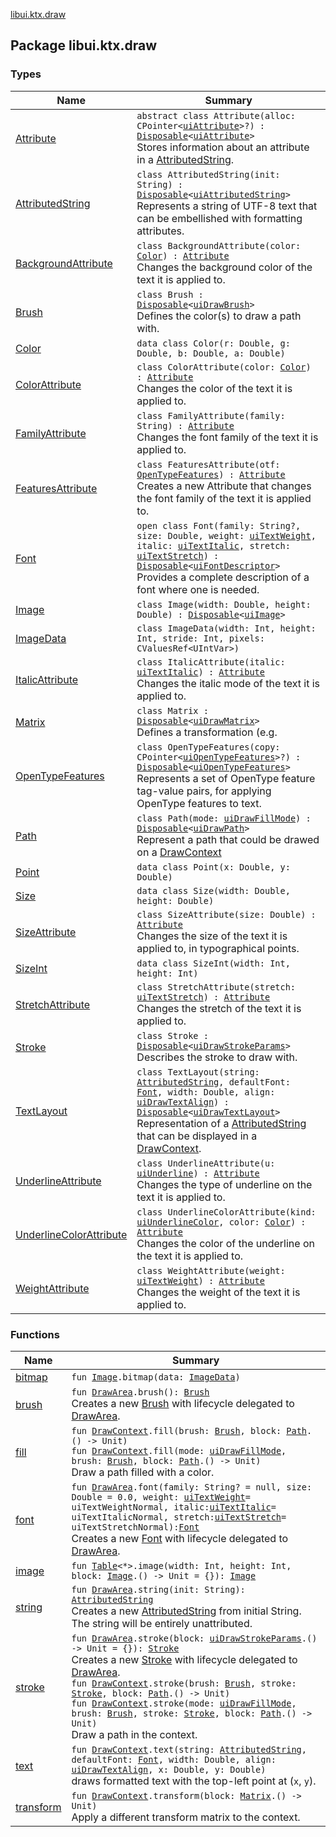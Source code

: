 [libui.ktx.draw](README.md)

## Package libui.ktx.draw

### Types

| Name | Summary |
|---|---|
| [Attribute](-attribute/README.md) | `abstract class Attribute(alloc: CPointer<`[`uiAttribute`](../libui/ui-attribute.md)`>?) : `[`Disposable`](../libui.ktx/-disposable/README.md)`<`[`uiAttribute`](../libui/ui-attribute.md)`> `<br>Stores information about an attribute in a [AttributedString](-attributed-string/README.md). |
| [AttributedString](-attributed-string/README.md) | `class AttributedString(init: String) : `[`Disposable`](../libui.ktx/-disposable/README.md)`<`[`uiAttributedString`](../libui/ui-attributed-string.md)`> `<br>Represents a string of UTF-8 text that can be embellished with formatting attributes. |
| [BackgroundAttribute](-background-attribute/README.md) | `class BackgroundAttribute(color: `[`Color`](-color/README.md)`) : `[`Attribute`](-attribute/README.md)<br>Changes the background color of the text it is applied to. |
| [Brush](-brush/README.md) | `class Brush : `[`Disposable`](../libui.ktx/-disposable/README.md)`<`[`uiDrawBrush`](../libui/ui-draw-brush/README.md)`> `<br>Defines the color(s) to draw a path with. |
| [Color](-color/README.md) | `data class Color(r: Double, g: Double, b: Double, a: Double)` |
| [ColorAttribute](-color-attribute/README.md) | `class ColorAttribute(color: `[`Color`](-color/README.md)`) : `[`Attribute`](-attribute/README.md)<br>Changes the color of the text it is applied to. |
| [FamilyAttribute](-family-attribute/README.md) | `class FamilyAttribute(family: String) : `[`Attribute`](-attribute/README.md)<br>Changes the font family of the text it is applied to. |
| [FeaturesAttribute](-features-attribute/README.md) | `class FeaturesAttribute(otf: `[`OpenTypeFeatures`](-open-type-features/README.md)`) : `[`Attribute`](-attribute/README.md)<br>Creates a new Attribute that changes the font family of the text it is applied to. |
| [Font](-font/README.md) | `open class Font(family: String?, size: Double, weight: `[`uiTextWeight`](../libui/ui-text-weight.md)`, italic: `[`uiTextItalic`](../libui/ui-text-italic.md)`, stretch: `[`uiTextStretch`](../libui/ui-text-stretch.md)`) : `[`Disposable`](../libui.ktx/-disposable/README.md)`<`[`uiFontDescriptor`](../libui/ui-font-descriptor/README.md)`> `<br>Provides a complete description of a font where one is needed. |
| [Image](-image/README.md) | `class Image(width: Double, height: Double) : `[`Disposable`](../libui.ktx/-disposable/README.md)`<`[`uiImage`](../libui/ui-image.md)`> ` |
| [ImageData](-image-data/README.md) | `class ImageData(width: Int, height: Int, stride: Int, pixels: CValuesRef<UIntVar>)` |
| [ItalicAttribute](-italic-attribute/README.md) | `class ItalicAttribute(italic: `[`uiTextItalic`](../libui/ui-text-italic.md)`) : `[`Attribute`](-attribute/README.md)<br>Changes the italic mode of the text it is applied to. |
| [Matrix](-matrix/README.md) | `class Matrix : `[`Disposable`](../libui.ktx/-disposable/README.md)`<`[`uiDrawMatrix`](../libui/ui-draw-matrix/README.md)`> `<br>Defines a transformation (e.g. |
| [OpenTypeFeatures](-open-type-features/README.md) | `class OpenTypeFeatures(copy: CPointer<`[`uiOpenTypeFeatures`](../libui/ui-open-type-features.md)`>?) : `[`Disposable`](../libui.ktx/-disposable/README.md)`<`[`uiOpenTypeFeatures`](../libui/ui-open-type-features.md)`> `<br>Represents a set of OpenType feature tag-value pairs, for applying OpenType features to text. |
| [Path](-path/README.md) | `class Path(mode: `[`uiDrawFillMode`](../libui/ui-draw-fill-mode.md)`) : `[`Disposable`](../libui.ktx/-disposable/README.md)`<`[`uiDrawPath`](../libui/ui-draw-path.md)`> `<br>Represent a path that could be drawed on a [DrawContext](../libui.ktx/-draw-context.md) |
| [Point](-point/README.md) | `data class Point(x: Double, y: Double)` |
| [Size](-size/README.md) | `data class Size(width: Double, height: Double)` |
| [SizeAttribute](-size-attribute/README.md) | `class SizeAttribute(size: Double) : `[`Attribute`](-attribute/README.md)<br>Changes the size of the text it is applied to, in typographical points. |
| [SizeInt](-size-int/README.md) | `data class SizeInt(width: Int, height: Int)` |
| [StretchAttribute](-stretch-attribute/README.md) | `class StretchAttribute(stretch: `[`uiTextStretch`](../libui/ui-text-stretch.md)`) : `[`Attribute`](-attribute/README.md)<br>Changes the stretch of the text it is applied to. |
| [Stroke](-stroke/README.md) | `class Stroke : `[`Disposable`](../libui.ktx/-disposable/README.md)`<`[`uiDrawStrokeParams`](../libui/ui-draw-stroke-params/README.md)`> `<br>Describes the stroke to draw with. |
| [TextLayout](-text-layout/README.md) | `class TextLayout(string: `[`AttributedString`](-attributed-string/README.md)`, defaultFont: `[`Font`](-font/README.md)`, width: Double, align: `[`uiDrawTextAlign`](../libui/ui-draw-text-align.md)`) : `[`Disposable`](../libui.ktx/-disposable/README.md)`<`[`uiDrawTextLayout`](../libui/ui-draw-text-layout.md)`> `<br>Representation of a [AttributedString](-attributed-string/README.md) that can be displayed in a [DrawContext](../libui.ktx/-draw-context.md). |
| [UnderlineAttribute](-underline-attribute/README.md) | `class UnderlineAttribute(u: `[`uiUnderline`](../libui/ui-underline.md)`) : `[`Attribute`](-attribute/README.md)<br>Changes the type of underline on the text it is applied to. |
| [UnderlineColorAttribute](-underline-color-attribute/README.md) | `class UnderlineColorAttribute(kind: `[`uiUnderlineColor`](../libui/ui-underline-color.md)`, color: `[`Color`](-color/README.md)`) : `[`Attribute`](-attribute/README.md)<br>Changes the color of the underline on the text it is applied to. |
| [WeightAttribute](-weight-attribute/README.md) | `class WeightAttribute(weight: `[`uiTextWeight`](../libui/ui-text-weight.md)`) : `[`Attribute`](-attribute/README.md)<br>Changes the weight of the text it is applied to. |

### Functions

| Name | Summary |
|---|---|
| [bitmap](bitmap.md) | `fun `[`Image`](-image/README.md)`.bitmap(data: `[`ImageData`](-image-data/README.md)`)` |
| [brush](brush.md) | `fun `[`DrawArea`](../libui.ktx/-draw-area/README.md)`.brush(): `[`Brush`](-brush/README.md)<br>Creates a new [Brush](-brush/README.md) with lifecycle delegated to [DrawArea](../libui.ktx/-draw-area/README.md). |
| [fill](fill.md) | `fun `[`DrawContext`](../libui.ktx/-draw-context.md)`.fill(brush: `[`Brush`](-brush/README.md)`, block: `[`Path`](-path/README.md)`.() -> Unit)`<br>`fun `[`DrawContext`](../libui.ktx/-draw-context.md)`.fill(mode: `[`uiDrawFillMode`](../libui/ui-draw-fill-mode.md)`, brush: `[`Brush`](-brush/README.md)`, block: `[`Path`](-path/README.md)`.() -> Unit)`<br>Draw a path filled with a color. |
| [font](font.md) | `fun `[`DrawArea`](../libui.ktx/-draw-area/README.md)`.font(family: String? = null, size: Double = 0.0, weight: `[`uiTextWeight`](../libui/ui-text-weight.md)` = uiTextWeightNormal, italic: `[`uiTextItalic`](../libui/ui-text-italic.md)` = uiTextItalicNormal, stretch: `[`uiTextStretch`](../libui/ui-text-stretch.md)` = uiTextStretchNormal): `[`Font`](-font/README.md)<br>Creates a new [Font](-font/README.md) with lifecycle delegated to [DrawArea](../libui.ktx/-draw-area/README.md). |
| [image](image.md) | `fun `[`Table`](../libui.ktx/-table/README.md)`<*>.image(width: Int, height: Int, block: `[`Image`](-image/README.md)`.() -> Unit = {}): `[`Image`](-image/README.md) |
| [string](string.md) | `fun `[`DrawArea`](../libui.ktx/-draw-area/README.md)`.string(init: String): `[`AttributedString`](-attributed-string/README.md)<br>Creates a new [AttributedString](-attributed-string/README.md) from initial String. The string will be entirely unattributed. |
| [stroke](stroke.md) | `fun `[`DrawArea`](../libui.ktx/-draw-area/README.md)`.stroke(block: `[`uiDrawStrokeParams`](../libui/ui-draw-stroke-params/README.md)`.() -> Unit = {}): `[`Stroke`](-stroke/README.md)<br>Creates a new [Stroke](-stroke/README.md) with lifecycle delegated to [DrawArea](../libui.ktx/-draw-area/README.md).<br>`fun `[`DrawContext`](../libui.ktx/-draw-context.md)`.stroke(brush: `[`Brush`](-brush/README.md)`, stroke: `[`Stroke`](-stroke/README.md)`, block: `[`Path`](-path/README.md)`.() -> Unit)`<br>`fun `[`DrawContext`](../libui.ktx/-draw-context.md)`.stroke(mode: `[`uiDrawFillMode`](../libui/ui-draw-fill-mode.md)`, brush: `[`Brush`](-brush/README.md)`, stroke: `[`Stroke`](-stroke/README.md)`, block: `[`Path`](-path/README.md)`.() -> Unit)`<br>Draw a path in the context. |
| [text](text.md) | `fun `[`DrawContext`](../libui.ktx/-draw-context.md)`.text(string: `[`AttributedString`](-attributed-string/README.md)`, defaultFont: `[`Font`](-font/README.md)`, width: Double, align: `[`uiDrawTextAlign`](../libui/ui-draw-text-align.md)`, x: Double, y: Double)`<br>draws formatted text with the top-left point at (`x`, `y`). |
| [transform](transform.md) | `fun `[`DrawContext`](../libui.ktx/-draw-context.md)`.transform(block: `[`Matrix`](-matrix/README.md)`.() -> Unit)`<br>Apply a different transform matrix to the context. |
